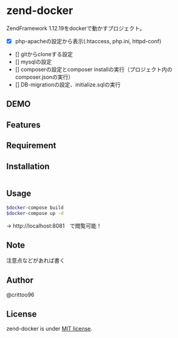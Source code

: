 # zend-docker
ZendFramework 1.12.19をdockerで動かすプロジェクト。

- [x] php-apacheの設定から表示(.htaccess, php.ini, httpd-conf)
- [] gitからcloneする設定
- [] mysqlの設定
- [] composerの設定とcomposer installの実行（プロジェクト内のcomposer.jsonの実行）
- [] DB-migrationの設定、initialize.sqlの実行
 
## DEMO
 
 
## Features
 

 
## Requirement
 
 
## Installation
 
```bash
```
 
## Usage

```bash
$docker-compose build
$docker-compose up -d
```

-> http://localhost:8081　で閲覧可能！
 
## Note
 
注意点などがあれば書く
 
## Author
@crittoo96
 
## License
 
zend-docker is under [MIT license](https://en.wikipedia.org/wiki/MIT_License).
 
